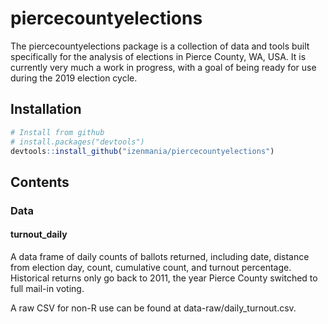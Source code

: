 # piercecountyelections

The piercecountyelections package is a collection of data and tools built specifically
for the analysis of elections in Pierce County, WA, USA. It is currently very much a work
in progress, with a goal of being ready for use during the 2019 election cycle.

## Installation

```r
# Install from github
# install.packages("devtools")
devtools::install_github("izenmania/piercecountyelections")
```

## Contents

### Data

#### turnout_daily

A data frame of daily counts of ballots returned, including date, distance from election
day, count, cumulative count, and turnout percentage. Historical returns only go back to
2011, the year Pierce County switched to full mail-in voting.

A raw CSV for non-R use can be found at data-raw/daily_turnout.csv.
